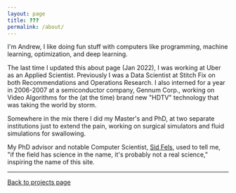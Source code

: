 ```yaml
---
layout: page
title: ???
permalink: /about/
---
```


I'm Andrew, I like doing fun stuff with computers like programming, machine learning, optimization, and deep learning.

The last time I updated this about page (Jan 2022), I was working at Uber as an Applied Scientist.
Previously I was a Data Scientist at Stitch Fix on both Recommendations and Operations Research.
I also interned for a year in 2006-2007 at a semiconductor company, Gennum Corp., working on Video Algorithms for the (at the time) brand new "HDTV" technology that was taking the world by storm.

Somewhere in the mix there I did my Master's and PhD, at two separate institutions just to extend the pain, working on surgical simulators and fluid simulations for swallowing.

My PhD advisor and notable Computer Scientist, [Sid Fels](https://people.ece.ubc.ca/ssfels/), used to tell me, "if the field has science in the name, it's probably not a real science," inspiring the name of this site.

___
[Back to projects page](/)


